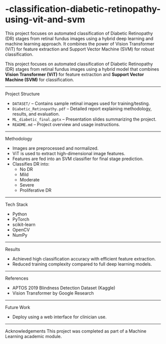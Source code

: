 # -classification-diabetic-retinopathy-using-vit-and-svm
This project focuses on automated classification of Diabetic Retinopathy (DR) stages from retinal fundus images using a hybrid deep learning and machine learning approach. It combines the power of Vision Transformer (ViT) for feature extraction and Support Vector Machine (SVM) for robust classification.


This project focuses on automated classification of Diabetic Retinopathy (DR) stages from retinal fundus images using a hybrid model that combines **Vision Transformer (ViT)** for feature extraction and **Support Vector Machine (SVM)** for classification.

---

 Project Structure
- `DATASET/` – Contains sample retinal images used for training/testing.
- `Diabetic_Retinopathy.pdf` – Detailed report explaining methodology, results, and evaluation.
- `ML_diabetic_final.pptx` – Presentation slides summarizing the project.
- `README.md` – Project overview and usage instructions.

---

 Methodology
- Images are preprocessed and normalized.
- ViT is used to extract high-dimensional image features.
- Features are fed into an SVM classifier for final stage prediction.
- Classifies DR into:
  - No DR
  - Mild
  - Moderate
  - Severe
  - Proliferative DR

---
Tech Stack
- Python
- PyTorch
- scikit-learn
- OpenCV
- NumPy

---
 Results
- Achieved high classification accuracy with efficient feature extraction.
- Reduced training complexity compared to full deep learning models.
---

   References
- APTOS 2019 Blindness Detection Dataset (Kaggle)
- Vision Transformer by Google Research

---

 Future Work
- Deploy using a web interface for clinician use.

---

Acknowledgements
This project was completed as part of a Machine Learning academic module.

